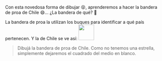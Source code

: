 <gs-toolbox toolbox-url="https://raw.githubusercontent.com/MumukiProject/mumuki-guia-gobstones-practica-primeros-programas-kids/master/assets/toolbox_1553281025747.xml"></gs-toolbox>

Con esta novedosa forma de dibujar :stuck_out_tongue_closed_eyes:, aprenderemos a hacer la bandera de proa de Chile :smile:... ¿La bandera de qué? :thinking:

La bandera de proa la utilizan los buques para  identificar a qué país pertenecen.  Y la de Chile se ve así: <img src="https://upload.wikimedia.org/wikipedia/commons/thumb/a/a7/Naval_Jack_of_Chile.svg/66px-Naval_Jack_of_Chile.svg.png" alt="" width="50px" height="50px">


> Dibujá la bandera de proa de Chile. Como no tenemos una estrella, simplemente dejaremos el cuadrado del medio en blanco.